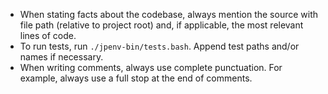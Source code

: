 - When stating facts about the codebase, always mention the source with file
  path (relative to project root) and, if applicable, the most relevant lines
  of code.
- To run tests, run `./jpenv-bin/tests.bash`. Append test paths and/or names if
  necessary.
- When writing comments, always use complete punctuation. For example, always
  use a full stop at the end of comments.
